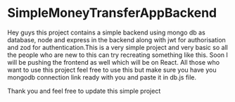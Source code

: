 # SimpleMoneyTransferAppBackend
Hey guys this project contains a simple backend using mongo db as database, node and express in the backend along with jwt for authorisation and zod for authentication.This is a very simple project and very basic so all the people who are new to this can try recreating something like this. Soon I will be pushing the frontend as well which will be on React.
All those who want to use this project feel free to use this but make sure you have you mongodb connection link ready with you and paste it in db.js file.



Thank you and feel free to update this simple project 

